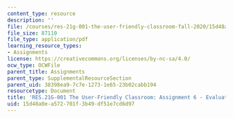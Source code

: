 ```yaml
---
content_type: resource
description: ''
file: /courses/res-21g-001-the-user-friendly-classroom-fall-2020/15d48a0ea572701f3b49df51e7cd6d97_MITRES_21G_001F20_Assn6.pdf
file_size: 87110
file_type: application/pdf
learning_resource_types:
- Assignments
license: https://creativecommons.org/licenses/by-nc-sa/4.0/
ocw_type: OCWFile
parent_title: Assignments
parent_type: SupplementalResourceSection
parent_uid: 38398ea9-7c7e-1273-1e65-23b02cabb194
resourcetype: Document
title: 'RES.21G-001 The User-Friendly Classroom: Assignment 6 - Evaluate Yourself'
uid: 15d48a0e-a572-701f-3b49-df51e7cd6d97
---
```

